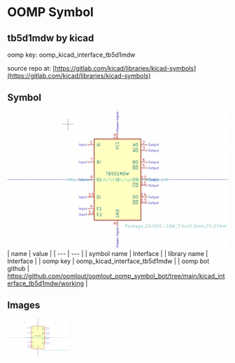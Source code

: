 # OOMP Symbol  
## tb5d1mdw  by kicad  
  
oomp key: oomp_kicad_interface_tb5d1mdw  
  
source repo at: [https://gitlab.com/kicad/libraries/kicad-symbols](https://gitlab.com/kicad/libraries/kicad-symbols)  
## Symbol  
  
[![working.png](working_600.png)](working.png)  
| name | value | 
| --- | --- | 
| symbol name | Interface | 
| library name | Interface | 
| oomp key | oomp_kicad_interface_tb5d1mdw | 
| oomp bot github | https://github.com/oomlout/oomlout_oomp_symbol_bot/tree/main/kicad_interface_tb5d1mdw/working | 
## Images  
  
[![working.png](working_140.png)](working.png)  
